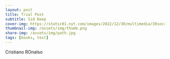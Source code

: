 ```yaml
---
layout: post
title: Trial Post
subtitle: Sid Deep
cover-img: https://static01.nyt.com/images/2022/12/30/multimedia/30soccer-ronaldo-1-76fd/30soccer-ronaldo-1-76fd-mediumSquareAt3X.jpg
thumbnail-img: /assets/img/thumb.png
share-img: /assets/img/path.jpg
tags: [books, test]
---
```



Cristiano ROnalso
